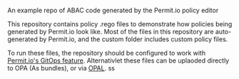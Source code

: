 An example repo of ABAC code generated by the Permit.io policy editor

This repository contains policy .rego files to demonstrate how policies being generated by Permit.io look like.
Most of the files in this repository are auto-generated by Permit.io, and the custom folder includes custom policy files.

To run these files, the repository should be configured to work with [Permit.io's GitOps feature](https://docs.permit.io/integrations/gitops/overview/).
Alternativlet these files can be uplaoded directly to OPA (As bundles), or via [OPAL](https://github.com/permitio/opal/).
ss
